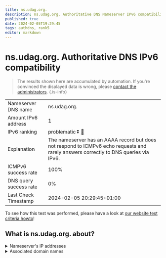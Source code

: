 ```yaml
---
title: ns.udag.org.
description: ns.udag.org. Authoritative DNS Nameserver IPv6 compatibility
published: true
date: 2024-02-05T19:29:45
tags: authdns, rank5
editor: markdown
---
```


# ns.udag.org. Authoritative DNS IPv6 compatibility

> The results shown here are accumulated by automation. If you're convinced the displayed data is wrong, please [contact the administrators](/howto/chat). 
{.is-info}




|   |   |
| - | - |
| Nameserver DNS name | ns.udag.org.
| Amount IPv6 address | 1
| IPv6 ranking | problematic :arrow_double_down: [🔗](/howto/ranking) |
| Explanation | The nameserver has an AAAA record but does not respond to ICMPv6 echo requests and rarely answers correctly to DNS queries via IPv6. |
| ICMPv6 success rate | 100%|
| DNS query success rate | 0% |
| Last Check Timestamp | 2024-02-05 20:29:45+01:00 |

To see how this test was performed, please have a look at [our website test criteria howto](/howto/testcriteria/authdns)!


## What is ns.udag.org. about?




<details>
<summary>Nameserver's IP addresses</summary>

2001:67c:1bc::91

</details>



<details>
<summary>Associated domain names</summary>

www.viforpharma.com

</details>
